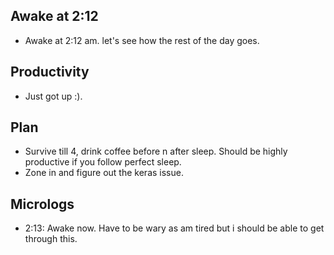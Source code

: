 ## Awake at 2:12
* Awake at 2:12 am. let's see how the rest of the day goes.

## Productivity
* Just got up :).

## Plan
* Survive till 4, drink coffee before n after sleep. Should be highly productive if you follow perfect sleep.
* Zone in and figure out the keras issue.

## Micrologs
* 2:13: Awake now. Have to be wary as am tired but i should be able to get through this.